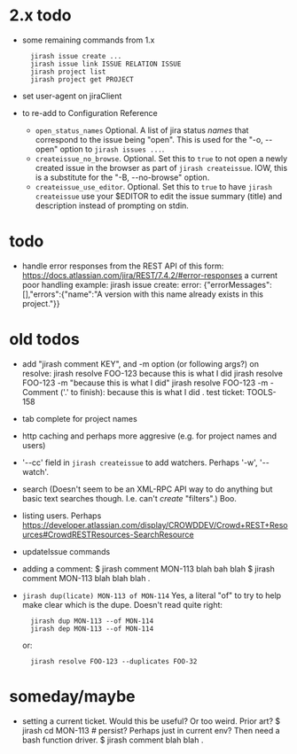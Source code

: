 # 2.x todo

- some remaining commands from 1.x

        jirash issue create ...
        jirash issue link ISSUE RELATION ISSUE
        jirash project list
        jirash project get PROJECT

- set user-agent on jiraClient

- to re-add to Configuration Reference
    - `open_status_names` Optional. A list of jira status *names* that correspond
      to the issue being "open". This is used for the "-o, --open" option to
      `jirash issues ...`.
    - `createissue_no_browse`. Optional. Set this to `true` to not open a newly
      created issue in the browser as part of `jirash createissue`. IOW, this is a
      substitute for the "-B, --no-browse" option.
    - `createissue_use_editor`. Optional. Set this to `true` to have `jirash
      createissue` use your $EDITOR to edit the issue summary (title) and
      description instead of prompting on stdin.


# todo

- handle error responses from the REST API of this form:
    https://docs.atlassian.com/jira/REST/7.4.2/#error-responses
  a current poor handling example:
    jirash issue create: error: {"errorMessages":[],"errors":{"name":"A version with this name already exists in this project."}}


# old todos

- add "jirash comment KEY", and -m option (or following args?) on resolve:
        jirash resolve FOO-123 because this is what I did
        jirash resolve FOO-123 -m "because this is what I did"
        jirash resolve FOO-123 -m -
        Comment ('.' to finish):
        because this is what I did
        .
  test ticket: TOOLS-158
- tab complete for project names
- http caching and perhaps more aggresive (e.g. for project names and users)
- '--cc' field in `jirash createissue` to add watchers. Perhaps '-w', '--watch'.
- search (Doesn't seem to be an XML-RPC API way to do anything
  but basic text searches though. I.e. can't *create* "filters".)
  Boo.
- listing users. Perhaps https://developer.atlassian.com/display/CROWDDEV/Crowd+REST+Resources#CrowdRESTResources-SearchResource
- updateIssue commands
- adding a comment:
    $ jirash comment MON-113 blah bah blah
    $ jirash comment MON-113
    blah blah
    blah
    .
- `jirash dup(licate) MON-113 of MON-114`  Yes, a literal "of" to try to
  help make clear which is the dupe. Doesn't read quite right:

        jirash dup MON-113 --of MON-114
        jirash dep MON-113 --of MON-114

  or:

        jirash resolve FOO-123 --duplicates FOO-32

# someday/maybe

- setting a current ticket. Would this be useful? Or too weird. Prior art?
    $ jirash cd MON-113   # persist? Perhaps just in current env? Then need a bash function driver.
    $ jirash comment
    blah blah
    .
